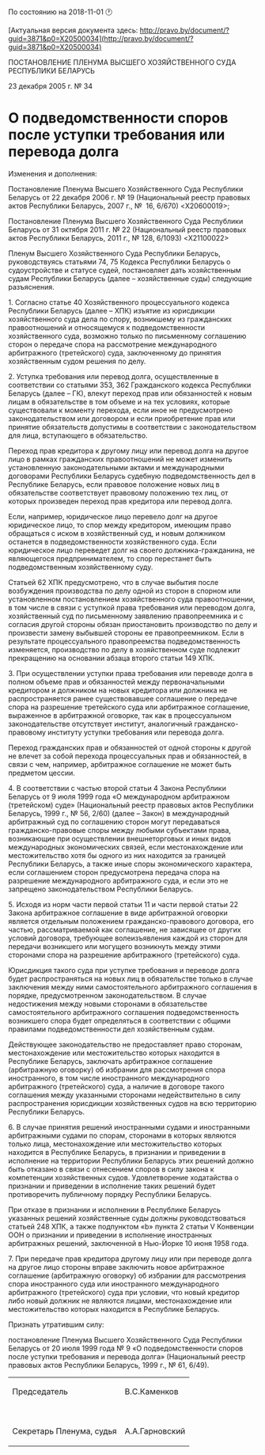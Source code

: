По состоянию на 2018-11-01 &#x1F550;

[Актуальная версия документа здесь: http://pravo.by/document/?guid=3871&p0=X20500034](http://pravo.by/document/?guid=3871&p0=X20500034)

<p>ПОСТАНОВЛЕНИЕ ПЛЕНУМА ВЫСШЕГО ХОЗЯЙСТВЕННОГО СУДА РЕСПУБЛИКИ БЕЛАРУСЬ</p>
<p>23 декабря 2005 г. № 34</p>
<h1>О подведомственности споров после уступки требования или перевода долга</h1>
<p>Изменения и дополнения:</p>
<p>Постановление Пленума Высшего Хозяйственного Суда Республики Беларусь от 22 декабря 2006 г. № 19 (Национальный реестр правовых актов Республики Беларусь, 2007 г., №  16, 6/670) &lt;X20600019&gt;;</p>
<p>Постановление Пленума Высшего Хозяйственного Суда Республики Беларусь от 31 октября 2011 г. № 22 (Национальный реестр правовых актов Республики Беларусь, 2011 г., № 128, 6/1093) &lt;X21100022&gt;</p>
<p></p>
<p>Пленум Высшего Хозяйственного Суда Республики Беларусь, руководствуясь статьями 74, 75 Кодекса Республики Беларусь о судоустройстве и статусе судей, постановляет дать хозяйственным судам Республики Беларусь (далее – хозяйственные суды) следующие разъяснения.</p>
<p>1. Согласно статье 40 Хозяйственного процессуального кодекса Республики Беларусь (далее – ХПК) изъятие из юрисдикции хозяйственного суда дела по спору, возникшему из гражданских правоотношений и относящемуся к подведомственности хозяйственного суда, возможно только по письменному соглашению сторон о передаче спора на рассмотрение международного арбитражного (третейского) суда, заключенному до принятия хозяйственным судом решения по делу.</p>
<p>2. Уступка требования или перевод долга, осуществленные в соответствии со статьями 353, 362 Гражданского кодекса Республики Беларусь (далее – ГК), влекут переход прав или обязанностей к новым лицам в обязательстве в том объеме и на тех условиях, которые существовали к моменту перехода, если иное не предусмотрено законодательством или договором и если приобретение прав или принятие обязательств допустимы в соответствии с законодательством для лица, вступающего в обязательство.</p>
<p>Переход прав кредитора к другому лицу или перевод долга на другое лицо в рамках гражданских правоотношений не может изменить установленную законодательными актами и международными договорами Республики Беларусь судебную подведомственность дел в Республике Беларусь, если правовое положение новых лиц в обязательстве соответствует правовому положению тех лиц, от которых произведен переход прав кредитора или перевод долга.</p>
<p>Если, например, юридическое лицо перевело долг на другое юридическое лицо, то спор между кредитором, имеющим право обращаться с иском в хозяйственный суд, и новым должником останется в подведомственности хозяйственного суда. Если юридическое лицо переведет долг на своего должника-гражданина, не являющегося предпринимателем, то спор перестанет быть подведомственным хозяйственному суду.</p>
<p>Статьей 62 ХПК предусмотрено, что в случае выбытия после возбуждения производства по делу одной из сторон в спорном или установленном постановлением хозяйственного суда правоотношении, в том числе в связи с уступкой права требования или переводом долга, хозяйственный суд по письменному заявлению правопреемника и с согласия другой стороны обязан приостановить производство по делу и произвести замену выбывшей стороны ее правопреемником. Если в результате процессуального правопреемства подведомственность изменяется, производство по делу в хозяйственном суде подлежит прекращению на основании абзаца второго статьи 149 ХПК.</p>
<p>3. При осуществлении уступки права требования или переводе долга в полном объеме прав и обязанностей между первоначальными кредитором и должником на новых кредитора или должника не распространяется ранее существовавшее соглашение о передаче спора на разрешение третейского суда или арбитражное соглашение, выраженное в арбитражной оговорке, так как в процессуальном законодательстве отсутствует институт, аналогичный гражданско-правовому институту уступки требования или перевода долга.</p>
<p>Переход гражданских прав и обязанностей от одной стороны к другой не влечет за собой перехода процессуальных прав и обязанностей, в связи с чем, например, арбитражное соглашение не может быть предметом цессии.</p>
<p>4. В соответствии с частью второй статьи 4 Закона Республики Беларусь от 9 июля 1999 года «О международном арбитражном (третейском) суде» (Национальный реестр правовых актов Республики Беларусь, 1999 г., № 56, 2/60) (далее – Закон) в международный арбитражный суд по соглашению сторон могут передаваться гражданско-правовые споры между любыми субъектами права, возникающие при осуществлении внешнеторговых и иных видов международных экономических связей, если местонахождение или местожительство хотя бы одного из них находится за границей Республики Беларусь, а также иные споры экономического характера, если соглашением сторон предусмотрена передача спора на разрешение международного арбитражного суда, и если это не запрещено законодательством Республики Беларусь.</p>
<p>5. Исходя из норм части первой статьи 11 и части первой статьи 22 Закона арбитражное соглашение в виде арбитражной оговорки является отдельным положением гражданско-правового договора, его частью, рассматриваемой как соглашение, не зависящее от других условий договора, требующее волеизъявления каждой из сторон для передачи возникшего или могущего возникнуть между этими сторонами спора на разрешение арбитражного (третейского) суда.</p>
<p>Юрисдикция такого суда при уступке требования и переводе долга будет распространяться на новых лиц в обязательстве только в случае заключения между ними самостоятельного арбитражного соглашения в порядке, предусмотренном законодательством. В случае недостижения между новыми сторонами в обязательстве самостоятельного арбитражного соглашения подведомственность возникшего спора будет определяться в соответствии с общими правилами подведомственности дел хозяйственным судам.</p>
<p>Действующее законодательство не предоставляет право сторонам, местонахождение или местожительство которых находится в Республике Беларусь, заключать арбитражное соглашение (арбитражную оговорку) об избрании для рассмотрения спора иностранного, в том числе иностранного международного арбитражного (третейского) суда, а наличие в договоре такого соглашения между указанными сторонами недействительно в силу распространения юрисдикции хозяйственных судов на всю территорию Республики Беларусь.</p>
<p>6. В случае принятия решений иностранными судами и иностранными арбитражными судами по спорам, сторонами в которых являются только лица, местонахождение или местожительство которых находится в Республике Беларусь, в признании и приведении в исполнение на территории Республики Беларусь этих решений должно быть отказано в связи с отнесением споров в силу закона к компетенции хозяйственных судов. Удовлетворение ходатайства о признании и приведении в исполнение таких решений будет противоречить публичному порядку Республики Беларусь.</p>
<p>При отказе в признании и исполнении в Республике Беларусь указанных решений хозяйственные суды должны руководствоваться статьей 248 ХПК, а также подпунктом «b» пункта 2 статьи V Конвенции ООН о признании и приведении в исполнение иностранных арбитражных решений, заключенной в Нью-Йорке 10 июня 1958 года.</p>
<p>7. При передаче прав кредитора другому лицу или при переводе долга на другое лицо стороны вправе заключить новое арбитражное соглашение (арбитражную оговорку) об избрании для рассмотрения спора иностранного суда или иностранного международного арбитражного (третейского) суда при условии, что новый кредитор либо новый должник не являются лицами, местонахождение или местожительство которых находится в Республике Беларусь.</p>
<p>Признать утратившим силу:</p>
<p>постановление Пленума Высшего Хозяйственного Суда Республики Беларусь от 20 июля 1999 года № 9 «О подведомственности споров после уступки требования и перевода долга» (Национальный реестр правовых актов Республики Беларусь, 1999 г., № 61, 6/49).</p>
<p></p>
<table>
<tr>
<td><p>Председатель</p></td>
<td><p>В.С.Каменков</p></td>
</tr>
<tr>
<td><p></p></td>
<td><p></p></td>
</tr>
<tr>
<td><p>Секретарь Пленума, судья</p></td>
<td><p>А.А.Гарновский</p></td>
</tr>
</table>
<p></p>